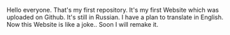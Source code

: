 Hello everyone.
That's my first repository.
It's my first Website which was uploaded on Github.
It's still in Russian. I have a plan to translate in English.
Now this Website is like a joke.. Soon I will remake it.
